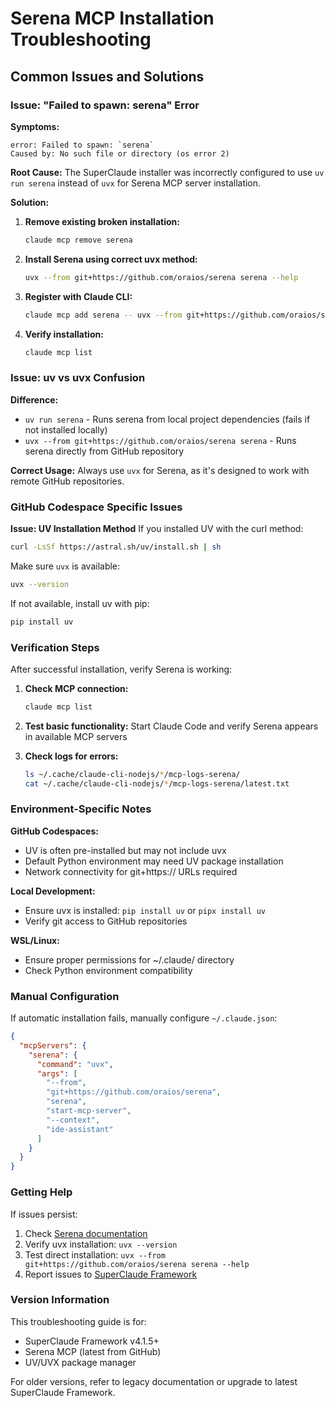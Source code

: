 # Serena MCP Installation Troubleshooting

## Common Issues and Solutions

### Issue: "Failed to spawn: serena" Error

**Symptoms:**
```
error: Failed to spawn: `serena`
Caused by: No such file or directory (os error 2)
```

**Root Cause:**
The SuperClaude installer was incorrectly configured to use `uv run serena` instead of `uvx` for Serena MCP server installation.

**Solution:**

1. **Remove existing broken installation:**
   ```bash
   claude mcp remove serena
   ```

2. **Install Serena using correct uvx method:**
   ```bash
   uvx --from git+https://github.com/oraios/serena serena --help
   ```

3. **Register with Claude CLI:**
   ```bash
   claude mcp add serena -- uvx --from git+https://github.com/oraios/serena serena start-mcp-server --context ide-assistant
   ```

4. **Verify installation:**
   ```bash
   claude mcp list
   ```

### Issue: uv vs uvx Confusion

**Difference:**
- `uv run serena` - Runs serena from local project dependencies (fails if not installed locally)
- `uvx --from git+https://github.com/oraios/serena serena` - Runs serena directly from GitHub repository

**Correct Usage:**
Always use `uvx` for Serena, as it's designed to work with remote GitHub repositories.

### GitHub Codespace Specific Issues

**Issue: UV Installation Method**
If you installed UV with the curl method:
```bash
curl -LsSf https://astral.sh/uv/install.sh | sh
```

Make sure `uvx` is available:
```bash
uvx --version
```

If not available, install uv with pip:
```bash
pip install uv
```

### Verification Steps

After successful installation, verify Serena is working:

1. **Check MCP connection:**
   ```bash
   claude mcp list
   ```

2. **Test basic functionality:**
   Start Claude Code and verify Serena appears in available MCP servers

3. **Check logs for errors:**
   ```bash
   ls ~/.cache/claude-cli-nodejs/*/mcp-logs-serena/
   cat ~/.cache/claude-cli-nodejs/*/mcp-logs-serena/latest.txt
   ```

### Environment-Specific Notes

**GitHub Codespaces:**
- UV is often pre-installed but may not include uvx
- Default Python environment may need UV package installation
- Network connectivity for git+https:// URLs required

**Local Development:**
- Ensure uvx is installed: `pip install uv` or `pipx install uv`
- Verify git access to GitHub repositories

**WSL/Linux:**
- Ensure proper permissions for ~/.claude/ directory
- Check Python environment compatibility

### Manual Configuration

If automatic installation fails, manually configure `~/.claude.json`:

```json
{
  "mcpServers": {
    "serena": {
      "command": "uvx",
      "args": [
        "--from",
        "git+https://github.com/oraios/serena",
        "serena",
        "start-mcp-server",
        "--context",
        "ide-assistant"
      ]
    }
  }
}
```

### Getting Help

If issues persist:
1. Check [Serena documentation](https://github.com/oraios/serena)
2. Verify uvx installation: `uvx --version`
3. Test direct installation: `uvx --from git+https://github.com/oraios/serena serena --help`
4. Report issues to [SuperClaude Framework](https://github.com/SuperClaude-Org/SuperClaude_Framework/issues)

### Version Information

This troubleshooting guide is for:
- SuperClaude Framework v4.1.5+
- Serena MCP (latest from GitHub)
- UV/UVX package manager

For older versions, refer to legacy documentation or upgrade to latest SuperClaude Framework.